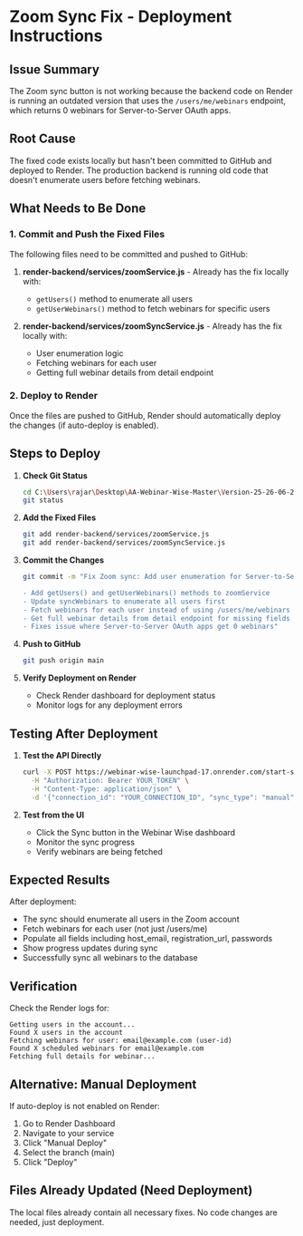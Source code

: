 # Zoom Sync Fix - Deployment Instructions

## Issue Summary
The Zoom sync button is not working because the backend code on Render is running an outdated version that uses the `/users/me/webinars` endpoint, which returns 0 webinars for Server-to-Server OAuth apps.

## Root Cause
The fixed code exists locally but hasn't been committed to GitHub and deployed to Render. The production backend is running old code that doesn't enumerate users before fetching webinars.

## What Needs to Be Done

### 1. Commit and Push the Fixed Files
The following files need to be committed and pushed to GitHub:

1. **render-backend/services/zoomService.js** - Already has the fix locally with:
   - `getUsers()` method to enumerate all users
   - `getUserWebinars()` method to fetch webinars for specific users

2. **render-backend/services/zoomSyncService.js** - Already has the fix locally with:
   - User enumeration logic
   - Fetching webinars for each user
   - Getting full webinar details from detail endpoint

### 2. Deploy to Render
Once the files are pushed to GitHub, Render should automatically deploy the changes (if auto-deploy is enabled).

## Steps to Deploy

1. **Check Git Status**
   ```bash
   cd C:\Users\rajar\Desktop\AA-Webinar-Wise-Master\Version-25-26-06-2025\webinar-wise-launchpad-17
   git status
   ```

2. **Add the Fixed Files**
   ```bash
   git add render-backend/services/zoomService.js
   git add render-backend/services/zoomSyncService.js
   ```

3. **Commit the Changes**
   ```bash
   git commit -m "Fix Zoom sync: Add user enumeration for Server-to-Server OAuth apps

   - Add getUsers() and getUserWebinars() methods to zoomService
   - Update syncWebinars to enumerate all users first
   - Fetch webinars for each user instead of using /users/me/webinars
   - Get full webinar details from detail endpoint for missing fields
   - Fixes issue where Server-to-Server OAuth apps get 0 webinars"
   ```

4. **Push to GitHub**
   ```bash
   git push origin main
   ```

5. **Verify Deployment on Render**
   - Check Render dashboard for deployment status
   - Monitor logs for any deployment errors

## Testing After Deployment

1. **Test the API Directly**
   ```bash
   curl -X POST https://webinar-wise-launchpad-17.onrender.com/start-sync \
     -H "Authorization: Bearer YOUR_TOKEN" \
     -H "Content-Type: application/json" \
     -d '{"connection_id": "YOUR_CONNECTION_ID", "sync_type": "manual"}'
   ```

2. **Test from the UI**
   - Click the Sync button in the Webinar Wise dashboard
   - Monitor the sync progress
   - Verify webinars are being fetched

## Expected Results

After deployment:
- The sync should enumerate all users in the Zoom account
- Fetch webinars for each user (not just /users/me)
- Populate all fields including host_email, registration_url, passwords
- Show progress updates during sync
- Successfully sync all webinars to the database

## Verification

Check the Render logs for:
```
Getting users in the account...
Found X users in the account
Fetching webinars for user: email@example.com (user-id)
Found X scheduled webinars for email@example.com
Fetching full details for webinar...
```

## Alternative: Manual Deployment

If auto-deploy is not enabled on Render:

1. Go to Render Dashboard
2. Navigate to your service
3. Click "Manual Deploy" 
4. Select the branch (main)
5. Click "Deploy"

## Files Already Updated (Need Deployment)

The local files already contain all necessary fixes. No code changes are needed, just deployment.
